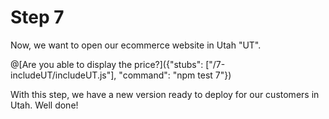 # Step 7

Now, we want to open our ecommerce website in Utah "UT".

@[Are you able to display the price?]({"stubs": ["/7-includeUT/includeUT.js"], "command": "npm test 7"})

With this step, we have a new version ready to deploy for our customers in Utah. Well done!